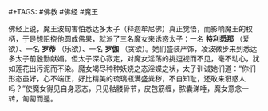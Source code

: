 #+TAGS: #佛教 #佛经 #魔王

佛经上说，魔王波旬害怕悉达多太子（释迦牟尼佛）真正觉悟，而影响魔王的权柄，于是想阻挠他圆成佛果，就派了三名魔女来诱惑太子：一名 **特利悉那** （爱欲）、一名 **罗蒂** （乐欲）、一名 **罗伽** （贪欲）。她们盛装严饰，凌波微步来到悉达多太子前殷勤献媚。但太子深心寂定，对魔女淫荡的挑逗视而不见，毫不动心，犹如莲花出污泥而不染。魔女竭尽种种妖娆之态淫媟之状，太子训诫她们道：“你们形态虽好，心不端正，好比精美的琉璃瓶满盛粪秽，不自知耻，还敢来诳惑人吗？”使魔女得见自身恶态，只见骷髅骨节，皮包筋缠，脓囊涕唾，魔女意念一转，匍匐而遁。 
